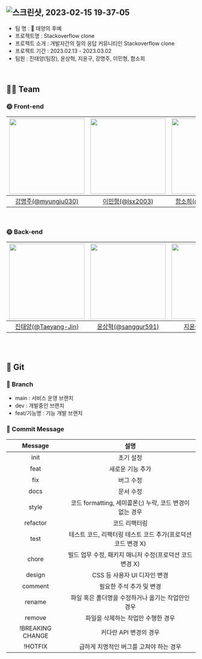 ![스크린샷, 2023-02-15 19-37-05](https://user-images.githubusercontent.com/96197310/219004322-85056cb5-4dd4-4fbc-8537-732fd1b85c23.png)
--------------------------------------------------------------
* 팀 명 : 🌅 태양의 후예
* 프로젝트명 : Stackoverflow clone
* 프로젝트 소개 : 개발자간의 질의 응답 커뮤니티인 Stackoverflow clone
* 프로젝트 기간 : 2023.02.13 - 2023.03.02
* 팀원 : 진태양(팀장), 윤상혁, 지윤구, 강명주, 이민형, 함소희

<br/>

## 👨‍💻 Team
### 🌞 Front-end

|<img src="https://user-images.githubusercontent.com/96197310/219012440-24ddea93-9797-4d10-a8b7-4b91fafe82a8.png" width="200" height="200">|<img src="https://user-images.githubusercontent.com/96197310/219012772-e89edd42-2bfc-4661-8450-b6436dc446b0.png" width="200" height="200">|<img src="https://user-images.githubusercontent.com/96197310/219012810-5e1b3662-0b87-4847-aff3-6fdb8e1de6a1.png" width="200" height="200">|
|:---:|:---:|:---:|
|[강명주(@myungju030)](https://github.com/myungju030)|[이민형(@lsx2003)](https://github.com/lsx2003)|[함소희(@qwerty00ui88)](https://github.com/qwerty00ui88)|

<br/>

### 🌞 Back-end

|<img src="https://user-images.githubusercontent.com/96197310/219012856-66691ec7-202b-4b54-b07f-21535a48e6dc.png" width="200" height="200">|<img src="https://user-images.githubusercontent.com/96197310/219012900-3725798b-7bfc-48ab-a1f2-00fea236cdb8.png" width="200" height="200">|<img src="https://user-images.githubusercontent.com/96197310/219012956-bb45a900-dee3-4670-8916-206818fe0aac.png" width="200" height="200">|
|:---:|:---:|:---:|
|[진태양(@Taeyang-Jin)](https://github.com/Taeyang-Jin)|[윤상혁(@sanggur591)](https://github.com/sanggur591)|[지윤구(@JiYunGu)](https://github.com/JiYunGu)|

<br/>
<br/>

## 🔗 Git
### 🌿 Branch
* main : 서비스 운영 브랜치
* dev : 개발중인 브랜치
* feat/기능명 : 기능 개발 브랜치

### 💌 Commit Message
|Message	|설명|
|:---:|:---:|
|init | 초기 설정|
|feat | 새로운 기능 추가|
|fix | 버그 수정|
|docs | 문서 수정|
|style | 코드 formatting, 세미콜론(;) 누락, 코드 변경이 없는 경우|
|refactor | 코드 리팩터링|
|test | 테스트 코드, 리팩터링 테스트 코드 추가(프로덕션 코드 변경 X)|
|chore | 빌드 업무 수정, 패키지 매니저 수정(프로덕션 코드 변경 X)|
|design | CSS 등 사용자 UI 디자인 변경|
|comment | 필요한 주석 추가 및 변경|
|rename | 파일 혹은 폴더명을 수정하거나 옮기는 작업만인 경우|
|remove | 파일을 삭제하는 작업만 수행한 경우|
|!BREAKING CHANGE | 커다란 API 변경의 경우|
|!HOTFIX | 급하게 치명적인 버그를 고쳐야 하는 경우|
